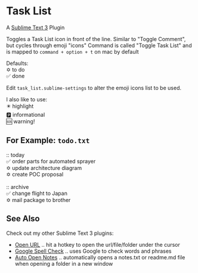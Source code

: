 # Task List
A [Sublime Text 3](https://www.sublimetext.com/) Plugin

Toggles a Task List icon in front of the line.
Similar to "Toggle Comment", but cycles through emoji "icons"
Command is called "Toggle Task List" and is mapped to `command + option + t` on mac by default

Defaults:<br>
✡️ to do<br>
✅ done<br>

Edit `task_list.sublime-settings` to alter the emoji icons list to be used.

I also like to use:<br>
✴️ highlight<br>
🅿️ informational<br>
🆘 warning!<br>

## For Example: `todo.txt`

:: today<br>
✅ order parts for automated sprayer<br>
✡️ update architecture diagram<br>
✡️ create POC proposal<br>
<br>
:: archive<br>
✅ change flight to Japan<br>
✡️ mail package to brother<br>

## See Also
Check out my other Sublime Text 3 plugins:
* [Open URL](https://github.com/noahcoad/open-url) .. hit a hotkey to open the url/file/folder under the cursor
* [Google Spell Check](https://github.com/noahcoad/google-spell-check) .. uses Google to check words and phrases
* [Auto Open Notes](https://github.com/noahcoad/sublime_auto_open_notes) .. automatically opens a notes.txt or readme.md file when opening a folder in a new window
